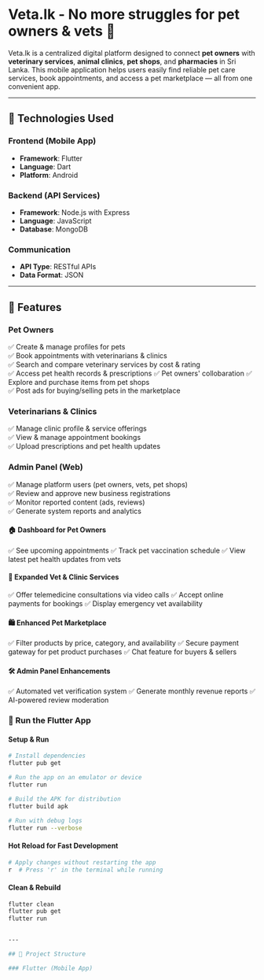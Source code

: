 # Veta.lk - No more struggles for pet owners & vets 🐾

Veta.lk is a centralized digital platform designed to connect **pet owners** with **veterinary services**, **animal clinics**, **pet shops**, and **pharmacies** in Sri Lanka. This mobile application helps users easily find reliable pet care services, book appointments, and access a pet marketplace — all from one convenient app.

---

## 📱 Technologies Used

### Frontend (Mobile App)
- **Framework**: Flutter
- **Language**: Dart
- **Platform**: Android 

### Backend (API Services)
- **Framework**: Node.js with Express
- **Language**: JavaScript
- **Database**: MongoDB

### Communication
- **API Type**: RESTful APIs
- **Data Format**: JSON

---

## 🚀 Features

### Pet Owners
✅ Create & manage profiles for pets  
✅ Book appointments with veterinarians & clinics  
✅ Search and compare veterinary services by cost & rating  
✅ Access pet health records & prescriptions
✅ Pet owners' collobaration
✅ Explore and purchase items from pet shops  
✅ Post ads for buying/selling pets in the marketplace

### Veterinarians & Clinics
✅ Manage clinic profile & service offerings  
✅ View & manage appointment bookings  
✅ Upload prescriptions and pet health updates

### Admin Panel (Web)
✅ Manage platform users (pet owners, vets, pet shops)  
✅ Review and approve new business registrations  
✅ Monitor reported content (ads, reviews)  
✅ Generate system reports and analytics

#### 🏠 Dashboard for Pet Owners
✅ See upcoming appointments
✅ Track pet vaccination schedule
✅ View latest pet health updates from vets

#### 🏥 Expanded Vet & Clinic Services
✅ Offer telemedicine consultations via video calls
✅ Accept online payments for bookings
✅ Display emergency vet availability

#### 🛍️ Enhanced Pet Marketplace
✅ Filter products by price, category, and availability
✅ Secure payment gateway for pet product purchases
✅ Chat feature for buyers & sellers

#### 🛠️ Admin Panel Enhancements
✅ Automated vet verification system
✅ Generate monthly revenue reports
✅ AI-powered review moderation

### 🚀 Run the Flutter App

#### Setup & Run
```bash
# Install dependencies
flutter pub get

# Run the app on an emulator or device
flutter run

# Build the APK for distribution
flutter build apk

# Run with debug logs
flutter run --verbose
```

#### Hot Reload for Fast Development
```bash
# Apply changes without restarting the app
r  # Press 'r' in the terminal while running
```

#### Clean & Rebuild
```bash
flutter clean
flutter pub get
flutter run


---

## 📂 Project Structure

### Flutter (Mobile App)
